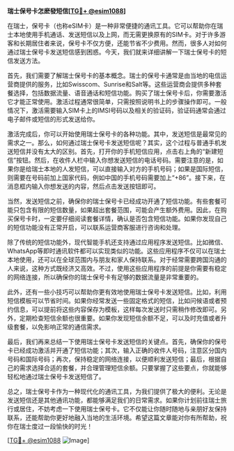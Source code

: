 **瑞士保号卡怎麽發短信[[TG💪+ @esim1088](https://t.me/s/esim1088)]**

在瑞士，保号卡（也称eSIM卡）是一种非常便捷的通讯工具。它可以帮助你在瑞士本地使用手机通话、发送短信以及上网，而无需更换原有的SIM卡。对于许多游客和长期居住者来说，保号卡不仅方便，还能节省不少费用。然而，很多人对如何通过瑞士保号卡发送短信感到困惑。今天，我们就来详细讲解一下瑞士保号卡的短信发送方法。

首先，我们需要了解瑞士保号卡的基本概念。瑞士的保号卡通常是由当地的电信运营商提供的服务，比如Swisscom、Sunrise和Salt等。这些运营商会提供多种套餐选择，包括数据流量、语音通话和短信功能。购买了瑞士保号卡后，你需要激活它才能正常使用。激活过程通常很简单，只需按照说明书上的步骤操作即可。一般情况下，激活需要输入SIM卡上的IMSI号码以及相关的验证码，验证码通常会通过电子邮件或短信的形式发送给你。

激活完成后，你可以开始使用瑞士保号卡的各种功能。其中，发送短信是最常见的需求之一。那么，如何通过瑞士保号卡发送短信呢？其实，这个过程与普通手机发送短信并没有太大的区别。首先，打开你的手机短信应用，点击右上角的“新建短信”按钮。然后，在收件人栏中输入你想发送短信的电话号码。需要注意的是，如果你是给瑞士本地的人发短信，可以直接输入对方的手机号码；如果是国际短信，则需要在号码前加上国家代码，例如中国的手机号码需要加上“+86”。接下来，在消息框内输入你想发送的内容，然后点击发送按钮即可。

当然，发送短信之前，确保你的瑞士保号卡已经成功开通了短信功能。有些套餐可能只包含有限的短信数量，如果超出套餐范围，可能会产生额外费用。因此，在购买保号卡时，一定要仔细阅读套餐详情，确认是否包含短信功能。如果你发现自己的短信功能没有正常开启，可以联系运营商客服进行咨询和处理。

除了传统的短信功能外，现代智能手机还支持通过应用程序发送短信。比如微信、WhatsApp等即时通讯软件都可以实现类似的功能。这些应用程序不仅可以在瑞士本地使用，还可以在全球范围内与朋友和家人保持联系。对于经常需要跨国沟通的人来说，这种方式既经济又高效。不过，使用这些应用程序的前提是你需要有稳定的网络连接，所以确保你的瑞士保号卡有足够的数据流量是非常重要的。

此外，还有一些小技巧可以帮助你更有效地使用瑞士保号卡发送短信。比如，利用短信模板可以节省时间。如果你经常发送一些固定格式的短信，比如问候语或者预约信息，可以提前将这些内容保存为模板，这样每次发送时只需稍作修改即可。另外，定期检查短信余额也很重要。如果你发现短信余额不足，可以及时充值或者升级套餐，以免影响正常的通信需求。

最后，我们再来总结一下使用瑞士保号卡发送短信的关键点。首先，确保你的保号卡已经成功激活并开通了短信功能；其次，输入正确的收件人号码，注意区分国内号码和国际号码；再次，保持稳定的网络连接，以便顺利发送短信；最后，根据自己的需求选择合适的套餐，并合理管理短信余额。只要掌握了这些要点，你就能够轻松地通过瑞士保号卡发送短信了。

总之，瑞士保号卡作为一种现代化的通讯工具，为我们提供了极大的便利。无论是发送短信还是其他通讯功能，都能够满足我们的日常需求。如果你计划前往瑞士旅行或居住，不妨考虑一下使用瑞士保号卡。它不仅能让你随时随地与亲朋好友保持联系，还能帮助你更好地融入当地的生活环境。希望这篇文章能对你有所帮助，祝你在瑞士度过一段愉快的时光！

[[TG💪+ @esim1088](https://t.me/s/esim1088) ![Image](https://i.postimg.cc/4NQfJmqS/Snipaste-2025-05-13-00-14-12.png)]